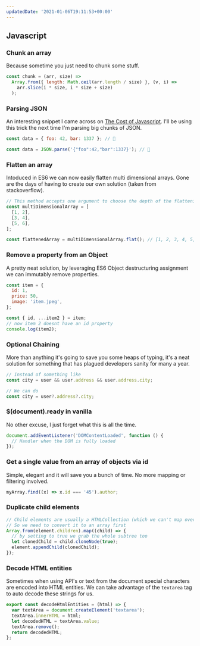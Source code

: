 ```yaml
---
updatedDate: '2021-01-06T19:11:53+00:00'
---
```


## Javascript

### Chunk an array

Because sometime you just need to chunk some stuff.

```js
const chunk = (arr, size) =>
  Array.from({ length: Math.ceil(arr.length / size) }, (v, i) =>
    arr.slice(i * size, i * size + size)
  );
```

### Parsing JSON

An interesting snippet I came across on [The Cost of Javascript](https://v8.dev/blog/cost-of-javascript-2019#json). I'll be using this trick the next time I'm parsing big chunks of JSON.

```js
const data = { foo: 42, bar: 1337 }; // 🐌

const data = JSON.parse('{"foo":42,"bar":1337}'); // 🚀
```

### Flatten an array

Intoduced in ES6 we can now easily flatten multi dimensional arrays. Gone are the days of having to create our own solution (taken from stackoverflow).

```js
// This method accepts one argument to choose the depth of the flattening
const multiDimensionalArray = [
  [1, 2],
  [3, 4],
  [5, 6],
];

const flattenedArray = multiDimensionalArray.flat(); // [1, 2, 3, 4, 5, 6]
```

### Remove a property from an Object

A pretty neat solution, by leveraging ES6 Object destructuring assignment we can immutably remove properties.

```js
const item = {
  id: 1,
  price: 50,
  image: 'item.jpeg',
};

const { id, ...item2 } = item;
// now item 2 doesnt have an id property
console.log(item2);
```

### Optional Chaining

More than anything it's going to save you some heaps of typing, it's a neat solution for something that has plagued developers sanity for many a year.

```js
// Instead of something like
const city = user && user.address && user.address.city;

// We can do
const city = user?.address?.city;
```

### \$(document).ready in vanilla

No other excuse, I just forget what this is all the time.

```js
document.addEventListener('DOMContentLoaded', function () {
  // Handler when the DOM is fully loaded
});
```

### Get a single value from an array of objects via id

Simple, elegant and it will save you a bunch of time. No more mapping or filtering involved.

```js
myArray.find((x) => x.id === '45').author;
```

### Duplicate child elements

```js
// Child elements are usually a HTMLCollection (which we can't map over)
// So we need to convert it to an array first
Array.from(element.children).map((child) => {
  // by setting to true we grab the whole subtree too
  let clonedChild = child.cloneNode(true);
  element.appendChild(clonedChild);
});
```

### Decode HTML entities

Sometimes when using API's or text from the document special characters are encoded into HTML entities. We can take advantage of the `textarea` tag to auto decode these strings for us.

```js
export const decodeHtmlEntities = (html) => {
  var textArea = document.createElement('textarea');
  textArea.innerHTML = html;
  let decodedHTML = textArea.value;
  textArea.remove();
  return decodedHTML;
};
```
